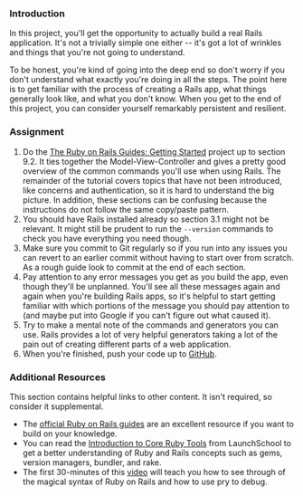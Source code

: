 ### Introduction

In this project, you'll get the opportunity to actually build a real Rails application.  It's not a trivially simple one either -- it's got a lot of wrinkles and things that you're not going to understand.

To be honest, you're kind of going into the deep end so don't worry if you don't understand what exactly you're doing in all the steps.  The point here is to get familiar with the process of creating a Rails app, what things generally look like, and what you don't know.  When you get to the end of this project, you can consider yourself remarkably persistent and resilient.

### Assignment

<div class="lesson-content__panel" markdown="1">

  1. Do the [The Ruby on Rails Guides: Getting Started](https://guides.rubyonrails.org/getting_started.html) project up to section 9.2. It ties together the Model-View-Controller and gives a pretty good overview of the common commands you'll use when using Rails. The remainder of the tutorial covers topics that have not been introduced, like concerns and authentication, so it is hard to understand the big picture. In addition, these sections can be confusing because the instructions do not follow the same copy/paste pattern.
  2. You should have Rails installed already so section 3.1 might not be relevant. It might still be prudent to run the `--version` commands to check you have everything you need though.
  3. Make sure you commit to Git regularly so if you run into any issues you can revert to an earlier commit without having to start over from scratch. As a rough guide look to commit at the end of each section.
  4. Pay attention to any error messages you get as you build the app, even though they'll be unplanned.  You'll see all these messages again and again when you're building Rails apps, so it's helpful to start getting familiar with which portions of the message you should pay attention to (and maybe put into Google if you can't figure out what caused it).
  5. Try to make a mental note of the commands and generators you can use. Rails provides a lot of very helpful generators taking a lot of the pain out of creating different parts of a web application.
  6. When you're finished, push your code up to [GitHub](https://github.com/).
</div>

### Additional Resources
This section contains helpful links to other content. It isn't required, so consider it supplemental.

* The [official Ruby on Rails guides](http://guides.rubyonrails.org/) are an excellent resource if you want to build on your knowledge.
* You can read the [Introduction to Core Ruby Tools](https://launchschool.com/books/core_ruby_tools/read/introduction) from LaunchSchool to get a better understanding of Ruby and Rails concepts such as gems, version managers, bundler, and rake.
* The first 30-minutes of this [video](https://youtu.be/rssgWqJq-14) will teach you how to see through of the magical syntax of Ruby on Rails and how to use pry to debug.
